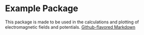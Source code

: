 # Example Package

This package is made to be used in the calculations and plotting of electromagnetic fields and potentials. 
[Github-flavored Markdown](https://github.com/Oskar-Idland/FYS-1120/tree/main/ELMAG_Module)